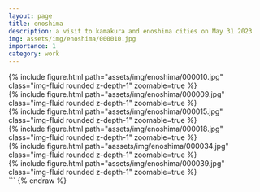 ```yaml
---
layout: page
title: enoshima
description: a visit to kamakura and enoshima cities on May 31 2023
img: assets/img/enoshima/000010.jpg
importance: 1
category: work
---
```


<div class="row mt-3">
    <div class="col-sm mt-3 mt-md-0">
        {% include figure.html path="assets/img/enoshima/000010.jpg" class="img-fluid rounded z-depth-1" zoomable=true %}
    </div>
    <div class="col-sm mt-3 mt-md-0">
        {% include figure.html path="assets/img/enoshima/000009.jpg" class="img-fluid rounded z-depth-1" zoomable=true %}
    </div>
</div>

<div class="row mt-3">
    <div class="col-sm mt-3 mt-md-0">
        {% include figure.html path="assets/img/enoshima/000015.jpg" class="img-fluid rounded z-depth-1" zoomable=true %}
    </div>
    <div class="col-sm mt-3 mt-md-0">
        {% include figure.html path="assets/img/enoshima/000018.jpg" class="img-fluid rounded z-depth-1" zoomable=true %}
    </div>
</div>

<div class="row mt-3">
    <div class="col-sm mt-3 mt-md-0">
        {% include figure.html path="aassets/img/enoshima/000034.jpg" class="img-fluid rounded z-depth-1" zoomable=true %}
    </div>
    <div class="col-sm mt-3 mt-md-0">
        {% include figure.html path="assets/img/enoshima/000039.jpg" class="img-fluid rounded z-depth-1" zoomable=true %}
    </div>
</div>
```
{% endraw %}